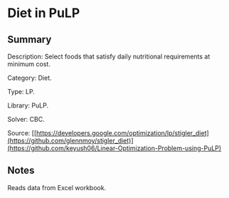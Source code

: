 # Diet in PuLP

## Summary
Description: Select foods that satisfy daily nutritional requirements at minimum cost.

Category: Diet.

Type: LP.

Library: PuLP.

Solver: CBC.

Source: [[https://developers.google.com/optimization/lp/stigler_diet](https://github.com/glennmoy/stigler_diet)](https://github.com/keyush06/Linear-Optimization-Problem-using-PuLP)

## Notes

Reads data from Excel workbook.
